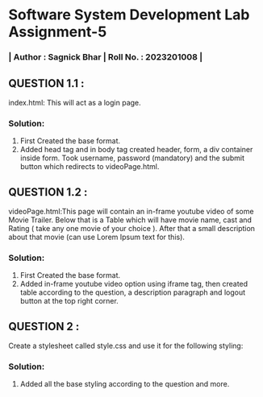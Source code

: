 # Software System Development Lab Assignment-5
### | Author : Sagnick Bhar | Roll No. : 2023201008 |  

## QUESTION 1.1 :  
index.html: This will act as a login page.

### Solution:  
1. First Created the base format.
2. Added head tag and in body tag created header, form, a div container inside form. Took username, password (mandatory) and the submit button which redirects to videoPage.html.

## QUESTION 1.2 :
videoPage.html:This page will contain an in-frame youtube video of some Movie Trailer. Below that is a Table which will have movie name, cast and Rating ( take any one movie of your choice ). After that a small description about that movie (can use Lorem Ipsum text for this).

### Solution:  
1. First Created the base format.
2. Added in-frame youtube video option using iframe tag, then created table according to the question, a description paragraph and logout button at the top right corner.

## QUESTION 2 :
Create a stylesheet called style.css and use it for the following styling:

### Solution:  
1. Added all the base styling according to the question and more.

